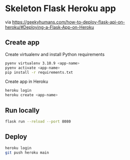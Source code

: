 # Skeleton Flask Heroku app

via https://geekyhumans.com/how-to-deploy-flask-api-on-heroku/#Deploying-a-Flask-App-on-Heroku

## Create app

Create virtualenv and install Python requirements

```sh
pyenv virtualenv 3.10.9 <app-name>
pyenv activate <app-name>
pip install -r requirements.txt
```

Create app in Heroku

```sh
heroku login
heroku create <app-name>
```

## Run locally

```sh
flask run --reload --port 8080
```

## Deploy

```sh
heroku login
git push heroku main
```
